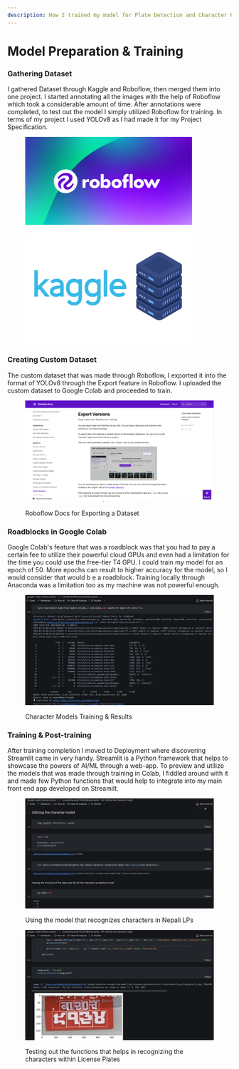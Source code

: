 ```yaml
---
description: How I trained my model for Plate Detection and Character Recognition
---
```


# Model Preparation & Training

### Gathering Dataset

I gathered Dataset through Kaggle and Roboflow, then merged them into one project. I started annotating all the images with the help of Roboflow which took a considerable amount of time. After annotations were completed, to test out the model I simply utilized Roboflow for training. In terms of my project I used YOLOv8 as I had made it for my Project Specification.

<figure><img src=".gitbook/assets/image (5).png" alt="" width="375"><figcaption></figcaption></figure>

<figure><img src=".gitbook/assets/image (7).png" alt="" width="375"><figcaption></figcaption></figure>

### Creating Custom Dataset

The custom dataset that was made through Roboflow, I exported it into the format of YOLOv8 through the Export feature in Roboflow. I uploaded the custom dataset to Google Colab and proceeded to train.

<figure><img src=".gitbook/assets/image (4).png" alt=""><figcaption><p>Roboflow Docs for Exporting a Dataset</p></figcaption></figure>

### Roadblocks in Google Colab

Google Colab's feature that was a roadblock was that you had to pay a certain fee to utilize their powerful cloud GPUs and even had a limitation for the time you could use the free-tier T4 GPU. I could train my model for an epoch of 50. More epochs can result to higher accuracy for the model, so I would consider that would b e a roadblock. Training locally through Anaconda was a limitation too as my machine was not powerful enough.

<figure><img src=".gitbook/assets/image (1) (1) (1).png" alt=""><figcaption><p>Character Models Training &#x26; Results</p></figcaption></figure>

### Training & Post-training

After training completion I moved to Deployment where discovering Streamlit came in very handy. Streamlit is a Python framework that helps to showcase the powers of AI/ML through a web-app. To preview and utilize the models that was made through training in Colab, I fiddled around with it and made few Python functions that would help to integrate into my main front end app developed on Streamilt.&#x20;

<figure><img src=".gitbook/assets/image (3).png" alt=""><figcaption><p>Using the model that recognizes characters in Nepali LPs</p></figcaption></figure>

<figure><img src=".gitbook/assets/image (2) (1).png" alt=""><figcaption><p>Testing out the functions that helps in recognizing the characters within License Plates</p></figcaption></figure>





